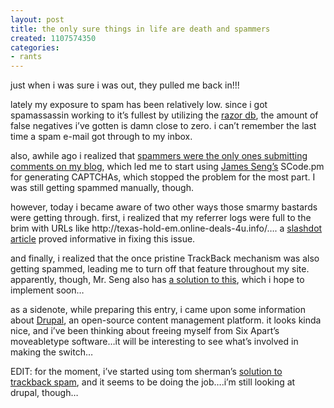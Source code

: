 ```yaml
---
layout: post
title: the only sure things in life are death and spammers
created: 1107574350
categories:
- rants
---
```

<p>just when i was sure i was out, they pulled me back in!!!</p>

<p>lately my exposure to spam has been relatively low. since i got spamassassin working to it&#8217;s fullest by utilizing the <a href="http://razor.sourceforge.net/">razor db</a>, the amount of false negatives i&#8217;ve gotten is damn close to zero. i can&#8217;t remember the last time a spam e-mail got through to my inbox.</p>

<p>also, awhile ago i realized that <a href="http://bubblehouse.org/archives/000057.shtml">spammers were the only ones submitting comments on my blog</a>, which led me to start using <a href="http://james.seng.sg">James Seng&#8217;s</a> SCode.pm for generating CAPTCHAs, which stopped the problem for the most part. I was still getting spammed manually, though.</p>

<p>however, today i became aware of two other ways those smarmy bastards were getting through. first, i realized that my referrer logs were full to the brim with URLs like http://texas-hold-em.online-deals-4u.info/&#8230;. a <a href="http://it.slashdot.org/article.pl?sid=05/02/01/1519211&amp;tid=111&amp;tid=95&amp;tid=4">slashdot article</a> proved informative in fixing this issue.</p>

<p>and finally, i realized that the once pristine TrackBack mechanism was also getting spammed, leading me to turn off that feature throughout my site. apparently, though, Mr. Seng also has <a href="http://james.seng.sg/archives/2005/02/04/solution_to_trackback_spams.html">a solution to this</a>, which i hope to implement soon&#8230;</p>

<p>as a sidenote, while preparing this entry, i came upon some information about <a href="http://www.drupal.org/">Drupal</a>, an open-source content management platform. it looks kinda nice, and i&#8217;ve been thinking about freeing myself from Six Apart&#8217;s moveabletype software&#8230;it will be interesting to see what&#8217;s involved in making the switch&#8230;</p>

<p>EDIT: for the moment, i&#8217;ve started using tom sherman&#8217;s <a href="http://underscorebleach.net/content/jotsheet/2005/02/prevent_movable_type_trackback_spam">solution to trackback spam</a>, and it seems to be doing the job&#8230;.i&#8217;m still looking at drupal, though&#8230;</p>
